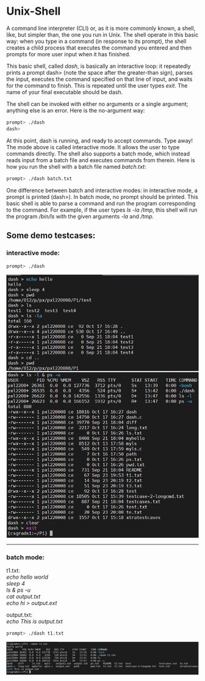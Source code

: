 # Unix-Shell
A command line interpreter (CLI) or, as it is more commonly known, a shell, like, but simpler than, the one you run in Unix.
The shell operate in this basic way: when you type in a command (in response to its prompt), the shell creates a child process that executes the command you entered and then prompts for more user input when it has finished.  

This basic shell, called *dash*, is basically an interactive loop: it repeatedly prints a prompt dash> (note the space after the greater-than sign), parses the input, executes the command specified on that line of input, and waits for the command to finish. This is repeated until the user types *exit*. The name of your final executable should be dash.  

The shell can be invoked with either no arguments or a single argument; anything else is an error. Here is the no-argument way:
```bash
prompt> ./dash
dash>
```

At this point, dash is running, and ready to accept commands. Type away!
The mode above is called interactive mode. It allows the user to type commands directly. The shell also supports a batch mode, which instead reads input from a batch file and executes commands from therein. Here is how you run the shell with a batch file named *batch.txt*:
```bash
prompt> ./dash batch.txt
```

One difference between batch and interactive modes: in interactive mode, a prompt is printed (dash>). In batch mode, no prompt should be printed.
This basic shell is able to parse a command and run the program corresponding to the command. For example, if the user types *ls -la /tmp*, this shell will run the program */bin/ls* with the given arguments *-la* and */tmp*.

## Some demo testcases:
### interactive mode:
```bash
prompt> ./dash
```
![image](https://github.com/JesseLee62/img-storage/blob/master/Unix-Shell/interactive-sample.jpg)
![image](https://github.com/JesseLee62/img-storage/blob/master/Unix-Shell/interactive-sample2.jpg)
****
### batch mode:
t1.txt:   
*echo hello world  
sleep 4  
ls & ps -u  
cat output.txt  
echo hi > output.ext*

output.txt:  
*echo This is output.txt*

```bash
prompt> ./dash t1.txt
```
![image](https://github.com/JesseLee62/img-storage/blob/master/Unix-Shell/batchmode.jpg)


